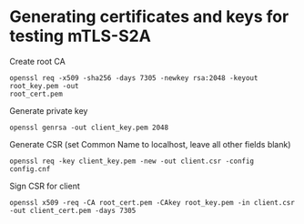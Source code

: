 # Generating certificates and keys for testing mTLS-S2A

Create root CA

```
openssl req -x509 -sha256 -days 7305 -newkey rsa:2048 -keyout root_key.pem -out
root_cert.pem
```

Generate private key

```
openssl genrsa -out client_key.pem 2048
```

Generate CSR (set Common Name to localhost, leave all
other fields blank)

```
openssl req -key client_key.pem -new -out client.csr -config config.cnf
```

Sign CSR for client

```
openssl x509 -req -CA root_cert.pem -CAkey root_key.pem -in client.csr -out client_cert.pem -days 7305
```
